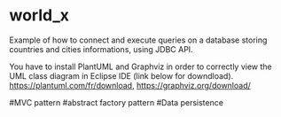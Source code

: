 # world_x
Example of how to connect and execute queries on a database storing countries and cities informations, using JDBC API.

You have to install PlantUML and Graphviz in order to correctly view the UML class diagram in Eclipse IDE (link below for downdload).
https://plantuml.com/fr/download,
https://graphviz.org/download/

#MVC pattern
#abstract factory pattern
#Data persistence

